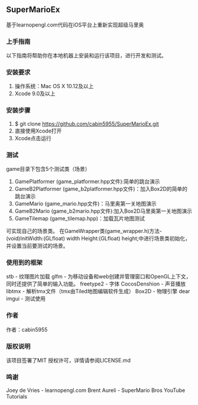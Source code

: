 ## SuperMarioEx
基于learnopengl.com代码在iOS平台上重新实现超级马里奥

### 上手指南
以下指南将帮助你在本地机器上安装和运行该项目，进行开发和测试。

### 安装要求
1. 操作系统：Mac OS X 10.12及以上
2. Xcode 9.0及以上

### 安装步骤
1. $ git clone https://github.com/cabin5955/SuperMarioEx.git
2. 直接使用Xcode打开
3. Xcode点击运行

### 测试
game目录下包含5个测试类（场景）
1. GamePlatformer (game_platformer.hpp文件):简单的跳台演示
2. GameB2Platformer (game_b2platformer.hpp文件)：加入Box2D的简单的跳台演示
3. GameMario (game_mario.hpp文件)：马里奥第一关地图演示
4. GameB2Mario (game_b2mario.hpp文件):加入Box2D马里奥第一关地图演示
5. GameTilemap (game_tilemap.hpp)：加载瓦片地图测试

可实现自己的场景类。
在GameWrapper类(game_wrapper.h)方法- (void)InitWidth:(GLfloat) width Height:(GLfloat) height;中进行场景类初始化，
并设置当前要测试的场景。

### 使用到的框架
stb - 纹理图片加载
glfm - 为移动设备和web创建并管理窗口和OpenGL上下文，同时还提供了简单的输入功能。
freetype2 - 字体
CocosDenshion - 声音播放
libtmx - 解析tmx文件（tmx由Tiled地图编辑软件生成）
Box2D - 物理引擎
dear imgui - 测试使用

### 作者
作者：cabin5955

### 版权说明
该项目签署了MIT 授权许可，详情请参阅LICENSE.md

### 鸣谢
Joey de Vries - learnopengl.com
Brent Aureli -  SuperMario Bros YouTube Tutorials
